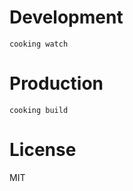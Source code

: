 # Development

```shell
cooking watch
```

# Production

```shell
cooking build
```

# License

MIT
